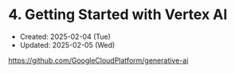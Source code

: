 # 4. Getting Started with Vertex AI
* Created: 2025-02-04 (Tue)
* Updated: 2025-02-05 (Wed)


https://github.com/GoogleCloudPlatform/generative-ai

